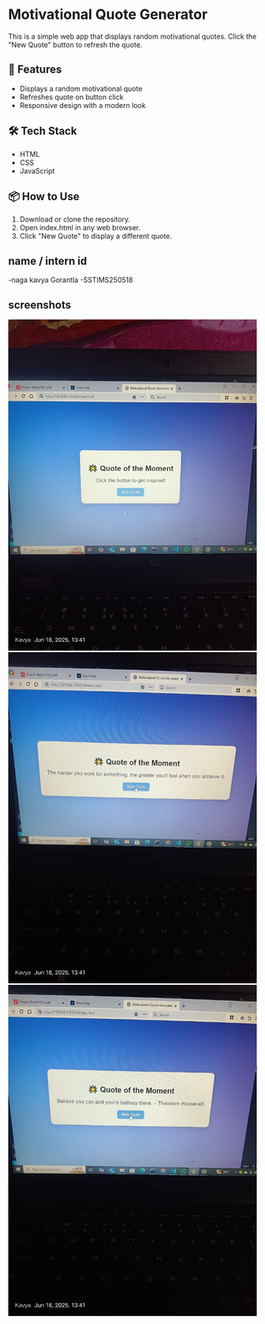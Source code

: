 # Motivational Quote Generator

This is a simple web app that displays random motivational quotes. Click the "New Quote" button to refresh the quote.

## 🚀 Features

- Displays a random motivational quote
- Refreshes quote on button click
- Responsive design with a modern look

## 🛠 Tech Stack

- HTML
- CSS
- JavaScript

## 📦 How to Use

1. Download or clone the repository.
2. Open index.html in any web browser.
3. Click "New Quote" to display a different quote.

## name / intern id
 -naga kavya Gorantla
 -SSTIMS250518

 ## screenshots
 ![screentshot 1](screenshot(1).jpg)
 ![screenshot 2](screenshot(2).jpg)
  ![screenshot 3](screenshot(3).jpg)